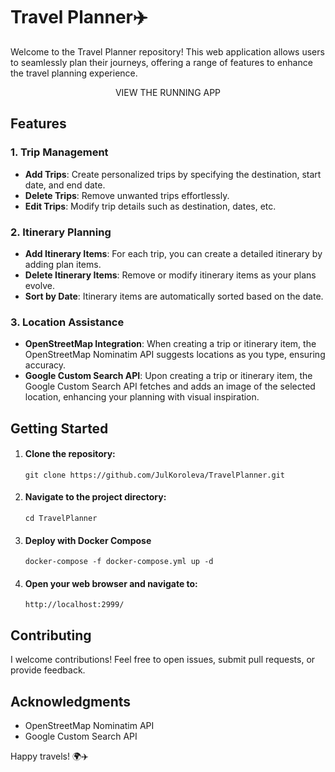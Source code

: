 # Travel Planner✈️

Welcome to the Travel Planner repository! This web application allows users to seamlessly plan their journeys, offering a range of features to enhance the travel planning experience.

<div align="center">
<a href="http://46.72.127.251:2999/" target="_blank" style="text-decoration:none;" >VIEW THE RUNNING APP</a>
</div>

## Features

### 1. Trip Management

-   **Add Trips**: Create personalized trips by specifying the destination, start date, and end date.
-   **Delete Trips**: Remove unwanted trips effortlessly.
-   **Edit Trips**: Modify trip details such as destination, dates, etc.

### 2. Itinerary Planning

-   **Add Itinerary Items**: For each trip, you can create a detailed itinerary by adding plan items.
-   **Delete Itinerary Items**: Remove or modify itinerary items as your plans evolve.
-   **Sort by Date**: Itinerary items are automatically sorted based on the date.

### 3. Location Assistance

-   **OpenStreetMap Integration**: When creating a trip or itinerary item, the OpenStreetMap Nominatim API suggests locations as you type, ensuring accuracy.
-   **Google Custom Search API**: Upon creating a trip or itinerary item, the Google Custom Search API fetches and adds an image of the selected location, enhancing your planning with visual inspiration.

## Getting Started

1.  #### Clone the repository:  
       `git clone https://github.com/JulKoroleva/TravelPlanner.git`  
2.   #### Navigate to the project directory:
      `cd TravelPlanner`
3.  #### Deploy with Docker Compose    
     `docker-compose -f docker-compose.yml up -d` 
5.   #### Open your web browser and navigate to:
      `http://localhost:2999/` 
    
## Contributing
I welcome contributions! Feel free to open issues, submit pull requests, or provide feedback.


## Acknowledgments
-   OpenStreetMap Nominatim API
-   Google Custom Search API

Happy travels! 🌍✈️
